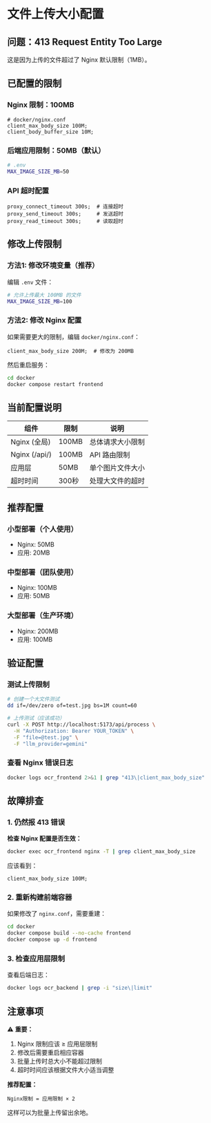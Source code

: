# 文件上传大小配置

## 问题：413 Request Entity Too Large

这是因为上传的文件超过了 Nginx 默认限制（1MB）。

## 已配置的限制

### Nginx 限制：100MB
```nginx
# docker/nginx.conf
client_max_body_size 100M;
client_body_buffer_size 10M;
```

### 后端应用限制：50MB（默认）
```bash
# .env
MAX_IMAGE_SIZE_MB=50
```

### API 超时配置
```nginx
proxy_connect_timeout 300s;  # 连接超时
proxy_send_timeout 300s;     # 发送超时
proxy_read_timeout 300s;     # 读取超时
```

## 修改上传限制

### 方法1: 修改环境变量（推荐）

编辑 `.env` 文件：
```bash
# 允许上传最大 100MB 的文件
MAX_IMAGE_SIZE_MB=100
```

### 方法2: 修改 Nginx 配置

如果需要更大的限制，编辑 `docker/nginx.conf`：
```nginx
client_max_body_size 200M;  # 修改为 200MB
```

然后重启服务：
```bash
cd docker
docker compose restart frontend
```

## 当前配置说明

| 组件 | 限制 | 说明 |
|------|------|------|
| Nginx (全局) | 100MB | 总体请求大小限制 |
| Nginx (/api/) | 100MB | API 路由限制 |
| 应用层 | 50MB | 单个图片文件大小 |
| 超时时间 | 300秒 | 处理大文件的超时 |

## 推荐配置

### 小型部署（个人使用）
- Nginx: 50MB
- 应用: 20MB

### 中型部署（团队使用）
- Nginx: 100MB
- 应用: 50MB

### 大型部署（生产环境）
- Nginx: 200MB
- 应用: 100MB

## 验证配置

### 测试上传限制
```bash
# 创建一个大文件测试
dd if=/dev/zero of=test.jpg bs=1M count=60

# 上传测试（应该成功）
curl -X POST http://localhost:5173/api/process \
  -H "Authorization: Bearer YOUR_TOKEN" \
  -F "file=@test.jpg" \
  -F "llm_provider=gemini"
```

### 查看 Nginx 错误日志
```bash
docker logs ocr_frontend 2>&1 | grep "413\|client_max_body_size"
```

## 故障排查

### 1. 仍然报 413 错误

**检查 Nginx 配置是否生效：**
```bash
docker exec ocr_frontend nginx -T | grep client_max_body_size
```

应该看到：
```
client_max_body_size 100M;
```

### 2. 重新构建前端容器

如果修改了 `nginx.conf`，需要重建：
```bash
cd docker
docker compose build --no-cache frontend
docker compose up -d frontend
```

### 3. 检查应用层限制

查看后端日志：
```bash
docker logs ocr_backend | grep -i "size\|limit"
```

## 注意事项

⚠️ **重要：**
1. Nginx 限制应该 ≥ 应用层限制
2. 修改后需要重启相应容器
3. 批量上传时总大小不能超过限制
4. 超时时间应该根据文件大小适当调整

**推荐配置：**
```
Nginx限制 = 应用限制 × 2
```

这样可以为批量上传留出余地。
